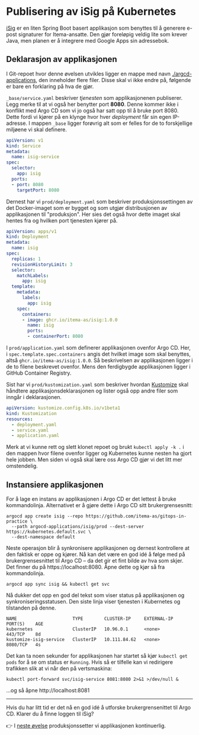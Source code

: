 # Publisering av iSig på Kubernetes

[iSig](https://github.com/Itema-as/isig) er en liten Spring Boot basert applikasjon som benyttes til å generere e-post signaturer for Itema-ansatte. Den gjør foreløpig veldig lite som krever Java, men planen er å integrere med Google Apps sin adressebok.

## Deklarasjon av applikasjonen

I Git-repoet hvor denne øvelsen utvikles ligger en mappe med navn [./argcd-applications](./argcd-applications), den inneholder flere filer. Disse skal vi ikke endre på, følgende er bare en forklaring på hva de gjør.

`_base/service.yaml` beskriver _tjenesten_ som applikasjonenen publiserer. Legg merke til at vi også her benytter port **8080**. Denne kommer ikke i konflikt med Argo CD som vi jo også har satt opp til å bruke port 8080. Dette fordi vi kjører på en klynge hvor hver *deployment* får sin egen IP-adresse. I mappen `_base` ligger forøvrig alt som er felles for de to forskjellige miljøene vi skal definere.

```yaml
apiVersion: v1
kind: Service
metadata:
  name: isig-service
spec:
  selector:
    app: isig
  ports:
  - port: 8080
    targetPort: 8080
```

Dernest har vi `prod/deployment.yaml` som beskriver produksjonssettingen av det Docker-imaget som er bygget og som utgjør distribusjonen av applikasjonen til "produksjon". Her sies det også hvor dette imaget skal hentes fra og hvilken port tjenesten kjører på.

```yaml
apiVersion: apps/v1
kind: Deployment
metadata:
  name: isig
spec:
  replicas: 1
  revisionHistoryLimit: 3
  selector:
    matchLabels:
      app: isig
  template:
    metadata:
      labels:
        app: isig
    spec:
      containers:
      - image: ghcr.io/itema-as/isig:1.0.0
        name: isig
        ports:
        - containerPort: 8080
```

I `prod/application.yaml` som definerer applikasjonen ovenfor Argo CD. Her, i `spec.template.spec.containers` angis det hvilket image som skal benyttes, altså `ghcr.io/itema-as/isig:1.0.0`. Så beskrivelsen av applikasjonen ligger i de to filene beskrevet ovenfor. Mens den ferdigbygde applikasjonen ligger i GitHub Container Registry.

Sist har vi `prod/kustomization.yaml` som beskriver hvordan [Kustomize](https://kustomize.io) skal håndtere applikasjonsdeklarasjonen og lister også opp andre filer som inngår i deklarasjonen.

```yaml
apiVersion: kustomize.config.k8s.io/v1beta1
kind: Kustomization
resources:
  - deployment.yaml
  - service.yaml
  - application.yaml
```

Merk at vi kunne rett og slett klonet repoet og brukt `kubectl apply -k .` i den mappen hvor filene ovenfor ligger og Kubernetes kunne nesten ha gjort hele jobben. Men siden vi også skal lære oss Argo CD gjør vi det litt mer omstendelig.

## Instansiere applikasjonen

For å lage en instans av applikasjonen i Argo CD er det lettest å bruke kommandolinja. Alternativet er å gjøre dette i Argo CD sitt brukergrensesnitt:

```shell
argocd app create isig --repo https://github.com/itema-as/gitops-in-practice \
  --path argocd-applications/isig/prod --dest-server https://kubernetes.default.svc \
  --dest-namespace default
```

Neste operasjon blir å synkronisere applikasjonen og dernest kontrollere at den faktisk er oppe og kjører. Nå kan det være en god idé å følge med på brukergrensesnittet til Argo CD – da det gir et fint bilde av hva som skjer. Det finner du på https://localhost:8080. Åpne dette og kjør så fra kommandolinja.

```shell
argocd app sync isig && kubectl get svc
```

Nå dukker det opp en god del tekst som viser status på applikasjonen og synkroniseringsstatusen. Den siste linja viser tjenesten i Kubernetes og tilstanden på denne.

```
NAME                     TYPE        CLUSTER-IP     EXTERNAL-IP   PORT(S)    AGE
kubernetes               ClusterIP   10.96.0.1      <none>        443/TCP    8d
kustomize-isig-service   ClusterIP   10.111.84.62   <none>        8080/TCP   4s
```

Det kan ta noen sekunder for applikasjonen har startet så kjør `kubectl get pods` for å se om status er `Running`. Hvis så er tilfelle kan vi redirigere trafikken slik at vi når den på vertsmaskina:

```shell
kubectl port-forward svc/isig-service 8081:8080 2>&1 >/dev/null &
```

…og så åpne http://localhost:8081

---

Hvis du har litt tid er det nå en god idé å utforske brukergrensenittet til Argo CD. Klarer du å finne loggen til iSig?

👉 I [neste øvelse](./03-isig-argocd.md) produksjonssetter vi applikasjonen kontinuerlig.

